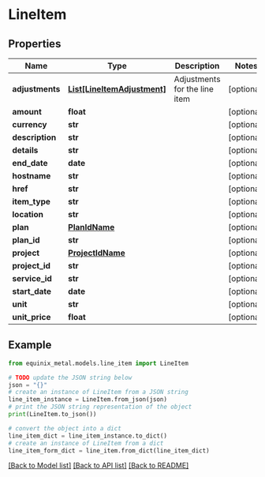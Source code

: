 # LineItem


## Properties

Name | Type | Description | Notes
------------ | ------------- | ------------- | -------------
**adjustments** | [**List[LineItemAdjustment]**](LineItemAdjustment.md) | Adjustments for the line item | [optional] 
**amount** | **float** |  | [optional] 
**currency** | **str** |  | [optional] 
**description** | **str** |  | [optional] 
**details** | **str** |  | [optional] 
**end_date** | **date** |  | [optional] 
**hostname** | **str** |  | [optional] 
**href** | **str** |  | [optional] 
**item_type** | **str** |  | [optional] 
**location** | **str** |  | [optional] 
**plan** | [**PlanIdName**](PlanIdName.md) |  | [optional] 
**plan_id** | **str** |  | [optional] 
**project** | [**ProjectIdName**](ProjectIdName.md) |  | [optional] 
**project_id** | **str** |  | [optional] 
**service_id** | **str** |  | [optional] 
**start_date** | **date** |  | [optional] 
**unit** | **str** |  | [optional] 
**unit_price** | **float** |  | [optional] 

## Example

```python
from equinix_metal.models.line_item import LineItem

# TODO update the JSON string below
json = "{}"
# create an instance of LineItem from a JSON string
line_item_instance = LineItem.from_json(json)
# print the JSON string representation of the object
print(LineItem.to_json())

# convert the object into a dict
line_item_dict = line_item_instance.to_dict()
# create an instance of LineItem from a dict
line_item_form_dict = line_item.from_dict(line_item_dict)
```
[[Back to Model list]](../README.md#documentation-for-models) [[Back to API list]](../README.md#documentation-for-api-endpoints) [[Back to README]](../README.md)


